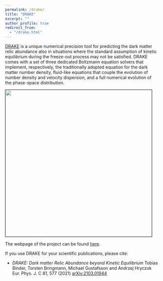 ```yaml
---
permalink: /drake/
title: "DRAKE"
excerpt: ""
author_profile: true
redirect_from:
  - "/drake.html"
---
```



[DRAKE](https://drake.hepforge.org) is a unique numerical precision tool for predicting the dark matter relic abundance also in situations where the standard assumption of kinetic equilibrium during the freeze-out process may not be satisfied. DRAKE comes with a set of three dedicated Boltzmann equation solvers that implement, respectively, the traditionally adopted equation for the dark matter number density, fluid-like equations that couple the evolution of number density and velocity dispersion, and a full numerical evolution of the phase-space distribution.

<p>
 <div>
    <p ><img src="http://ahryczuk.github.io/files/code_scheme.pdf" height="480px" width="480px" border="1px"></p>
 </div>
</p>


The webpage of the project can be found [here](https://drake.hepforge.org).

If you use DRAKE for your scientific publications, please cite:

* _DRAKE: Dark matter Relic Abundance beyond Kinetic Equilibrium_
Tobias Binder, Torsten Bringmann, Michael Gustafsson and Andrzej Hryczuk
Eur. Phys. J. C 81, 577 (2021) [arXiv:2103.01944](https://arxiv.org/abs/arXiv:2103.01944)
